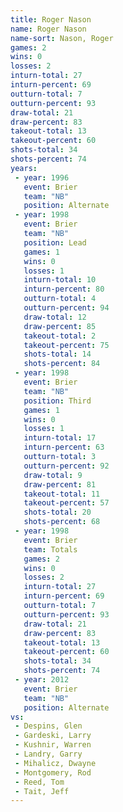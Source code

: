 ```yaml
---
title: Roger Nason
name: Roger Nason
name-sort: Nason, Roger
games: 2
wins: 0
losses: 2
inturn-total: 27
inturn-percent: 69
outturn-total: 7
outturn-percent: 93
draw-total: 21
draw-percent: 83
takeout-total: 13
takeout-percent: 60
shots-total: 34
shots-percent: 74
years:
 - year: 1996
   event: Brier
   team: "NB"
   position: Alternate
 - year: 1998
   event: Brier
   team: "NB"
   position: Lead
   games: 1
   wins: 0
   losses: 1
   inturn-total: 10
   inturn-percent: 80
   outturn-total: 4
   outturn-percent: 94
   draw-total: 12
   draw-percent: 85
   takeout-total: 2
   takeout-percent: 75
   shots-total: 14
   shots-percent: 84
 - year: 1998
   event: Brier
   team: "NB"
   position: Third
   games: 1
   wins: 0
   losses: 1
   inturn-total: 17
   inturn-percent: 63
   outturn-total: 3
   outturn-percent: 92
   draw-total: 9
   draw-percent: 81
   takeout-total: 11
   takeout-percent: 57
   shots-total: 20
   shots-percent: 68
 - year: 1998
   event: Brier
   team: Totals
   games: 2
   wins: 0
   losses: 2
   inturn-total: 27
   inturn-percent: 69
   outturn-total: 7
   outturn-percent: 93
   draw-total: 21
   draw-percent: 83
   takeout-total: 13
   takeout-percent: 60
   shots-total: 34
   shots-percent: 74
 - year: 2012
   event: Brier
   team: "NB"
   position: Alternate
vs:
 - Despins, Glen
 - Gardeski, Larry
 - Kushnir, Warren
 - Landry, Garry
 - Mihalicz, Dwayne
 - Montgomery, Rod
 - Reed, Tom
 - Tait, Jeff
---
```

